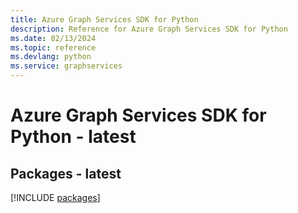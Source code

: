 ```yaml
---
title: Azure Graph Services SDK for Python
description: Reference for Azure Graph Services SDK for Python
ms.date: 02/13/2024
ms.topic: reference
ms.devlang: python
ms.service: graphservices
---
```

# Azure Graph Services SDK for Python - latest
## Packages - latest
[!INCLUDE [packages](graph-services-index.md)]